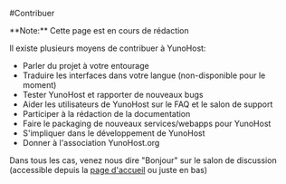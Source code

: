 #Contribuer

<div class="alert alert-danger">**Note:** Cette page est en cours de rédaction</div>

Il existe plusieurs moyens de contribuer à YunoHost:

* Parler du projet à votre entourage
* Traduire les interfaces dans votre langue (non-disponible pour le moment)
* Tester YunoHost et rapporter de nouveaux bugs
* Aider les utilisateurs de YunoHost sur le FAQ et le salon de support
* Participer à la rédaction de la documentation
* Faire le packaging de nouveaux services/webapps pour YunoHost
* S'impliquer dans le développement de YunoHost
* Donner à l'association YunoHost.org

Dans tous les cas, venez nous dire "Bonjour" sur le salon de discussion (accessible depuis la [page d'accueil](/index_fr) ou juste en bas)